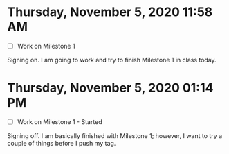 # Thursday, November  5, 2020 11:58 AM
- [ ] Work on Milestone 1

Signing on. I am going to work and try to finish Milestone 1 in class today.

# Thursday, November  5, 2020 01:14 PM
- [ ] Work on Milestone 1 - Started

Signing off. I am basically finished with Milestone 1; however, I want to try a couple of things before I push my tag.

